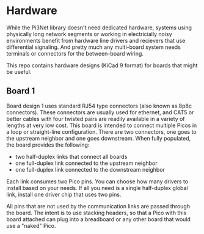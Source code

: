# Hardware
While the Pi3Net library doesn't need dedicated hardware, systems using physically long network segments or working in electricially noisy environments benefit from hardware line drivers and recievers that use differential signaling.  And pretty much any multi-board system needs terminals or connectors for the between-board wiring.

This repo contains hardware designs (KiCad 9 format) for boards that might be useful.

## Board 1
Board design 1 uses standard RJ54 type connectors (also known as 8p8c connectors).  These connectors are usually used for ethernet, and CAT5 or better cables with four twisted pairs are readily available in a variety of lengths at very low cost.
This board is intended to connect multiple Picos in a loop or straight-line configuration.  There are two connectors, one goes to the upstream neighbor and one goes downstream.
When fully populated, the board provides the following:
* two half-duplex links that connect all boards
* one full-duplex link connected to the upstream neighbor
* one full-duplex link connected to the downstream neighbor

Each link consumes two Pico pins.  You can choose how many drivers to install based on your needs.  If all you need is a single half-duplex global link, install one driver chip that uses two pins.

All pins that are not used by the communication links are passed through the board.  The intent is to use stacking headers, so that a Pico with this board attached can plug into a breadboard or any other board that would use a "naked" Pico.

